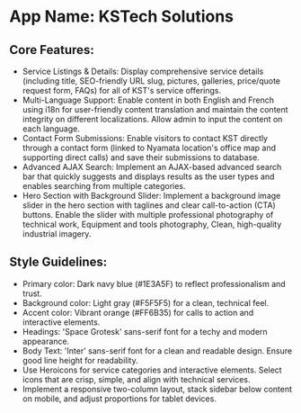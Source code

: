 # **App Name**: KSTech Solutions

## Core Features:

- Service Listings & Details: Display comprehensive service details (including title, SEO-friendly URL slug, pictures, galleries, price/quote request form, FAQs) for all of KST's service offerings.
- Multi-Language Support: Enable content in both English and French using i18n for user-friendly content translation and maintain the content integrity on different localizations. Allow admin to input the content on each language.
- Contact Form Submissions: Enable visitors to contact KST directly through a contact form (linked to Nyamata location's office map and supporting direct calls) and save their submissions to database.
- Advanced AJAX Search: Implement an AJAX-based advanced search bar that quickly suggests and displays results as the user types and enables searching from multiple categories.
- Hero Section with Background Slider: Implement a background image slider in the hero section with taglines and clear call-to-action (CTA) buttons. Enable the slider with multiple professional photography of technical work, Equipment and tools photography, Clean, high-quality industrial imagery.

## Style Guidelines:

- Primary color: Dark navy blue (#1E3A5F) to reflect professionalism and trust.
- Background color: Light gray (#F5F5F5) for a clean, technical feel.
- Accent color: Vibrant orange (#FF6B35) for calls to action and interactive elements.
- Headings: 'Space Grotesk' sans-serif font for a techy and modern appearance.
- Body Text: 'Inter' sans-serif font for a clean and readable design. Ensure good line height for readability.
- Use Heroicons for service categories and interactive elements. Select icons that are crisp, simple, and align with technical services.
- Implement a responsive two-column layout, stack sidebar below content on mobile, and adjust proportions for tablet devices.